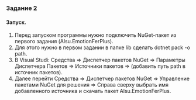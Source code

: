 ### Задание 2 

#### Запуск.
1. Перед запуском программы нужно подключить NuGet-пакет из первого задания (Alsu.EmotionFerPlus).  
2. Для этого нужно в первом задании в папке lib сделать dotnet pack -o path.   
3. В Visual Studi: Средства => Диспетчер пакетов NuGet => Параметры Диспетчера Пакетов => Источники пакетов => (добавить путь path в источник пакетов).
4. Далее перейти Средства => Диспетчер пакетов NuGet => Управление пакетами NuGet для решения => Справа сверху выбрать имя добавленного источника и скачать пакет Alsu.EmotionFerPlus.
